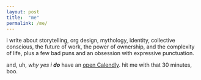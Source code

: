 ```yaml
---
layout: post
title:  "me"
permalink: /me/
---
```


i write about storytelling, org design, mythology, identity, collective conscious, the future of work, the power of ownership, and the complexity of life, plus a few bad puns and an obsession with expressive punctuation.

and, uh, *why yes i **do*** have an [open Calendly](https://calendly.com/cbxm/30min). hit me with that 30 minutes, boo. 